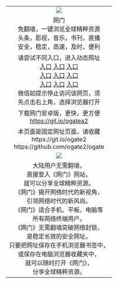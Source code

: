 <table>
  <tr>
    <td align=center><img src="https://cloud.githubusercontent.com/assets/11880933/13434984/f430fae2-e012-11e5-814f-c2df1e82b247.jpg" /></td>
  </tr>
  <tr>
    <td align=center>网门<br/>
      免翻墙，一键浏览全球精粹资源<br/>
      头条，影视，音乐，书刊，直播<br/>
      安全，稳定，高速，及时，便利<br/>
    </td>
  <tr>
    <td align=center>请尝试不同入口，进入动态网址<br/>      
      <a href="https://s3.us-east-2.amazonaws.com/ogateh/show.htm?from=oGateg">入口</a>
      <a href="https://s3.eu-west-2.amazonaws.com/ogatel/show.htm?from=oGateg">入口</a>
      <a href="https://konhgd.global.ssl.fastly.net/?from=oGategf">入口</a><br/>
      <a href="https://s3.ap-northeast-2.amazonaws.com/ogates/show.htm?from=oGateg">入口</a>
      <a href="https://s3.eu-central-1.amazonaws.com/ogatef/show.htm?from=oGateg">入口</a>
      <a href="https://s3.ap-south-1.amazonaws.com/ogatem/show.htm?from=oGateg">入口</a><br/>
      <a href="https://s3-us-west-1.amazonaws.com/ogaten/show.htm?from=oGateg">入口</a>
      <a href="https://s3.ca-central-1.amazonaws.com/ogatec/show.htm?from=oGateg">入口</a>
      <a href="https://s3-ap-northeast-1.amazonaws.com/ogatet/show.htm?from=oGateg">入口</a><br/>
      微信如提示停止访问该网页，须<br/>
      先点击右上角，选择浏览器打开<br/>
    </td>
  </tr>
  <tr>
    <td align=center>
      下载网门安卓版，更快，更方便<br/><a href="https://raw.githubusercontent.com/oGate2/up/master/oGate.apk">https://git.io/ogatea2</a><br/>
    </td>
  </tr>
  </tr>
    <tr>
    <td align=center>
      本页面是固定网址页面，请收藏<br/>
      https://git.io/ogate2<br/>
      https://github.com/ogate2/ogate<br/>
    </td>
  </tr>
  <tr>
    <td align=center><img src="https://raw.githubusercontent.com/oGate2/Up/master/oGate_640.jpg"/></td>
  </tr>
  <tr>
    <td align=center>
大陆用户无需翻墙，<br/>
直接登入《网门》网站，<br/>就可以分享全球精粹资源。<br/>
《网门》揭开网络时代的新视角，<br/>引领网络时代的新风尚。<br/>
《网门》适合手机、平板、电脑等<br/>所有网络终端用户。<br/>
《网门》无需翻墙突破网络封锁，<br/>是稳定长效的安全网址。<br/>
只要把网址保存在手机浏览器书签中，<br/>或保存在电脑浏览器收藏夹中，<br/>
就可以随时打开《网门》，<br/>
分享全球精粹资源。<br/></td>
  </tr>
</table>    
